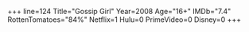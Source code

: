 +++
line=124
Title="Gossip Girl"
Year=2008
Age="16+"
IMDb="7.4"
RottenTomatoes="84%"
Netflix=1
Hulu=0
PrimeVideo=0
Disney=0
+++

